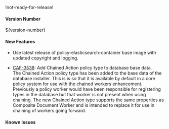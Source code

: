 !not-ready-for-release!

#### Version Number
${version-number}

#### New Features
- Use latest release of policy-elasticsearch-container base image with updated copyright and logging.

- [CAF-3538](https://jira.autonomy.com/browse/CAF-3538): Add Chained Action policy type to database base data.  
  The Chained Action policy type has been added to the base data of the database installer. This is is so that it is available by default in a core policy system for use with the chained workers enhancement. Previously a policy worker would have been responsible for registering types in the database but that worker is not present when using chaining. The new Chained Action type supports the same properties as Composite Document Worker and is intended to replace it for use in chaining of workers going forward.

#### Known Issues
